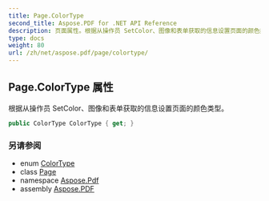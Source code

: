 ```yaml
---
title: Page.ColorType
second_title: Aspose.PDF for .NET API Reference
description: 页面属性。根据从操作员 SetColor、图像和表单获取的信息设置页面的颜色类型
type: docs
weight: 80
url: /zh/net/aspose.pdf/page/colortype/
---
```

## Page.ColorType 属性

根据从操作员 SetColor、图像和表单获取的信息设置页面的颜色类型。

```csharp
public ColorType ColorType { get; }
```

### 另请参阅

* enum [ColorType](../../colortype/)
* class [Page](../)
* namespace [Aspose.Pdf](../../../aspose.pdf/)
* assembly [Aspose.PDF](../../../)